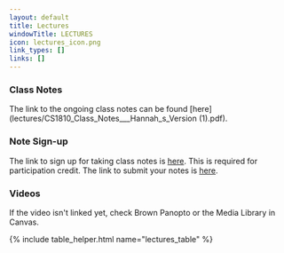 ```yaml
---
layout: default
title: Lectures
windowTitle: LECTURES
icon: lectures_icon.png
link_types: []
links: []
---
```


<!-- # {{ page.title }} -->

### Class Notes

The link to the ongoing class notes can be found [here](lectures/CS1810_Class_Notes___Hannah_s_Version (1).pdf). 

### Note Sign-up

The link to sign up for taking class notes is [here](https://docs.google.com/spreadsheets/d/1K9u6NDuCrtObgszxKr5Uv9dO12oH-qSb_lj85XVFI30/edit#gid=0). This is required for participation credit. 
The link to submit your notes is [here](https://docs.google.com/forms/d/e/1FAIpQLSfyd-iRXC0L3YXgH2DSeQigo2bok12Otz6--Am4loeyn7-3VQ/viewform). 

### Videos

If the video isn't linked yet, check Brown Panopto or the Media Library in Canvas.

<!---
If the video of a certain lecture isn't linked yet, go to the link of another video, click the "Lecture Capture-CSCI 0200-Spring 2022" folder at the top, and the video will be there! --> 

{% include table_helper.html name="lectures_table" %}